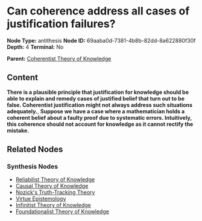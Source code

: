 # Can coherence address all cases of justification failures?

**Node Type:** antithesis
**Node ID:** 69aaba0d-7381-4b8b-82dd-8a622880f30f
**Depth:** 4
**Terminal:** No

**Parent:** [Coherentist Theory of Knowledge](coherentist-theory-of-knowledge-synthesis-db563b7b-d735-4ed0-b347-3861c4ccaa56.md)

## Content

**There is a plausible principle that justification for knowledge should be able to explain and remedy cases of justified belief that turn out to be false. Coherentist justification might not always address such situations adequately.**, **Suppose we have a case where a mathematician holds a coherent belief about a faulty proof due to systematic errors. Intuitively, this coherence should not account for knowledge as it cannot rectify the mistake.**

## Related Nodes

### Synthesis Nodes

- [Reliabilist Theory of Knowledge](reliabilist-theory-of-knowledge-synthesis-3f607013-03ed-4dd7-8c3b-037e90eaa808.md)
- [Causal Theory of Knowledge](causal-theory-of-knowledge-synthesis-a050e184-543c-4871-ab77-9ca01aa16262.md)
- [Nozick's Truth-Tracking Theory](nozicks-truth-tracking-theory-synthesis-10a395c8-3d25-42dd-8b8a-0be21edf42f2.md)
- [Virtue Epistemology](virtue-epistemology-synthesis-b2b7144d-2806-4253-bc98-9c8b738d6d9f.md)
- [Infinitist Theory of Knowledge](infinitist-theory-of-knowledge-synthesis-9f958336-2e11-41db-9df8-c8e8bf52876c.md)
- [Foundationalist Theory of Knowledge](foundationalist-theory-of-knowledge-synthesis-7a0aa7a7-e054-49db-a127-258f674bc125.md)
